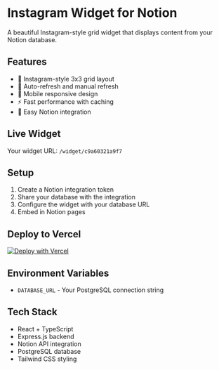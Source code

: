 # Instagram Widget for Notion

A beautiful Instagram-style grid widget that displays content from your Notion database.

## Features

- 🎨 Instagram-style 3x3 grid layout
- 🔄 Auto-refresh and manual refresh
- 📱 Mobile responsive design
- ⚡ Fast performance with caching
- 🔗 Easy Notion integration

## Live Widget

Your widget URL: `/widget/c9a60321a9f7`

## Setup

1. Create a Notion integration token
2. Share your database with the integration
3. Configure the widget with your database URL
4. Embed in Notion pages

## Deploy to Vercel

[![Deploy with Vercel](https://vercel.com/button)](https://vercel.com/new/clone?repository-url=https://github.com/yourusername/my-instagram-widget)

## Environment Variables

- `DATABASE_URL` - Your PostgreSQL connection string

## Tech Stack

- React + TypeScript
- Express.js backend
- Notion API integration
- PostgreSQL database
- Tailwind CSS styling